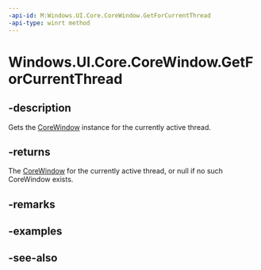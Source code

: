 ```yaml
---
-api-id: M:Windows.UI.Core.CoreWindow.GetForCurrentThread
-api-type: winrt method
---
```


<!-- Method syntax
public Windows.UI.Core.CoreWindow GetForCurrentThread()
-->

# Windows.UI.Core.CoreWindow.GetForCurrentThread

## -description
Gets the [CoreWindow](corewindow.md) instance for the currently active thread.

## -returns
The [CoreWindow](corewindow.md) for the currently active thread,
or null if no such CoreWindow exists.

## -remarks

## -examples

## -see-also
